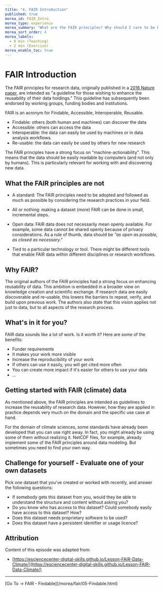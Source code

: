 ```yaml
---
title: "4. FAIR Introduction"
published: true
morea_id: FAIR_Intro
morea_type: experience
morea_summary: "What are the FAIR principles? Why should I care to be FAIR? How do I get started?"
morea_sort_order: 4
morea_labels:
  - 8 min (Teaching)
  - 2 min (Exercise)
morea_enable_toc: true
---
```


# FAIR Introduction

The FAIR principles for research data, originally published in a [2016 Nature
paper](https://doi.org/10.1038/sdata.2016.18), are intended as "a guideline for
those wishing to enhance the reusability of their data holdings." This guideline
has subsequently been endorsed by working groups, funding bodies and
institutions.

FAIR is an acronym for Findable, Accessible, Interoperable, Reusable.

- Findable: others (both human and machines) can discover the data
- Accessible: others can access the data
- Interoperable: the data can easily be used by machines or in data analysis workflows.
- Re-usable: the data can easily be used by others for new research

The FAIR principles have a strong focus on "machine-actionability". This means
that the data should be easily readable by computers (and not only by humans).
This is particularly relevant for working with and discovering new data.

## What the FAIR principles are **not**

- A standard: The FAIR principles need to be adopted and followed as much as
  possible by considering the research practices in your field.

- All or nothing: making a dataset (more) FAIR can be done in small,
  incremental steps.

- Open data: FAIR data does not necessarily mean openly available. For
  example, some data cannot be shared openly because of privacy
  considerations. As a rule of thumb, data should be _"as open as possible, as
  closed as necessary."_

- Tied to a particular technology or tool. There might be different tools that
  enable FAIR data within different disciplines or research workflows.

## Why FAIR?

The original authors of the FAIR principles had a strong focus on enhancing
reusability of data. This ambition is embedded in a broader view on knowledge
creation and scientific exchange. If research data are easily discoverable and
re-usable, this lowers the barriers to repeat, verify, and build upon previous
work. The authors also state that this vision applies not just to data, but to
all aspects of the research process.

## What's in it for you?

FAIR data sounds like a lot of work. Is it worth it? Here are some of the benefits:

- Funder requirements
- It makes your work more visible
- Increase the reproducibility of your work
- If others can use it easily, you will get cited more often
- You can create more impact if it's easier for others to use your data
- ...


## Getting started with FAIR (climate) data

As mentioned above, the FAIR principles are intended as guidelines to increase
the reusability of research data. However, how they are applied in practice
depends very much on the domain and the specific use case at hand.

For the domain of climate sciences, some standards have already been developed
that you can use right away. In fact, you might already be using some of them
without realizing it. NetCDF files, for example, already implement some of the
FAIR principles around data modeling. But sometimes you need to find your own
way.

## Challenge for yourself - Evaluate one of your own datasets


Pick one dataset that you've created or worked with recently, and answer the
following questions:

- If somebody gets this dataset from you, would they be able to understand
  the structure and content without asking you?
- Do you know who has access to this dataset? Could somebody easily have access
  to this dataset? How?
- Does this dataset needs proprietary software to be used?
- Does this dataset have a persistent identifier or usage licence?


## Attribution

Content of this episode was adapted from:

- [https://esciencecenter-digital-skills.github.io/Lesson-FAIR-Data-Climate/](https://esciencecenter-digital-skills.github.io/Lesson-FAIR-Data-Climate/)

<hr />
[Go To -> FAIR - Findable](/morea/fair/05-Findable.html)

